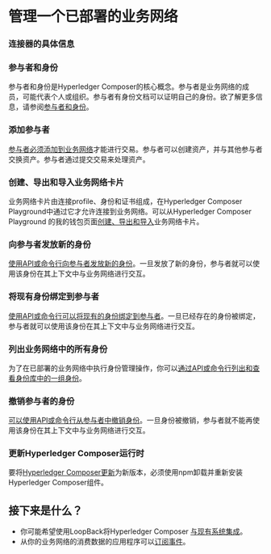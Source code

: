 # 管理一个已部署的业务网络

### 连接器的具体信息

### 参与者和身份

参与者和身份是Hyperledger Composer的核心概念。参与者是业务网络的成员，可能代表个人或组织。参与者有身份文档可以证明自己的身份。欲了解更多信息，请参阅[参与者和身份](managing_participantsandidentities.md)。

### 添加参与者

[参与者必须添加到业务网络](managing_participant-add.md)才能进行交易。参与者可以创建资产，并与其他参与者交换资产。参与者通过提交交易来处理资产。

### 创建、导出和导入业务网络卡片

业务网络卡片由连接profile、身份和证书组成，在Hyperledger Composer Playground中通过它才允许连接到业务网络。可以从Hyperledger Composer Playground 的我的钱包页面[创建、导出和导入](managing_id-cards-playground.md)业务网络卡片。

### 向参与者发放新的身份

[使用API或命令行向参与者发放新的身份](managing_identity-issue.md)。一旦发放了新的身份，参与者就可以使用该身份在其上下文中与业务网络进行交互。

### 将现有身份绑定到参与者

[使用API或命令行可以将现有的身份绑定到参与者](managing_identity-issue.md)。一旦已经存在的身份被绑定，参与者就可以使用该身份在其上下文中与业务网络进行交互。

### 列出业务网络中的所有身份
为了在已部署的业务网络中执行身份管理操作，你可以[通过API或命令行列出和查看身份库中的一组身份](managing_identity-list.md)。

### 撤销参与者的身份

[可以使用API或命令行从参与者中撤销身份](managing_identity-revoke.md)。一旦身份被撤销，参与者就不能再使用该身份在其上下文中与业务网络进行交互。

### 更新Hyperledger Composer运行时

要将[Hyperledger Composer更新](managing_updating-composer.md)为新版本，必须使用npm卸载并重新安装Hyperledger Composer组件。

## 接下来是什么？

- 你可能希望使用LoopBack将Hyperledger Composer  [与现有系统集成](integrating_integrating-index.md)。
- 从你的业务网络的消费数据的应用程序可以[订阅事件](applications_subscribing-to-events.md)。

